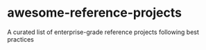 # awesome-reference-projects
A curated list of enterprise-grade reference projects following best practices
